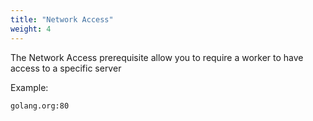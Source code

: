 ```yaml
---
title: "Network Access"
weight: 4
---
```


The Network Access prerequisite allow you to require a worker to have access to a specific server

Example:

```
golang.org:80
```